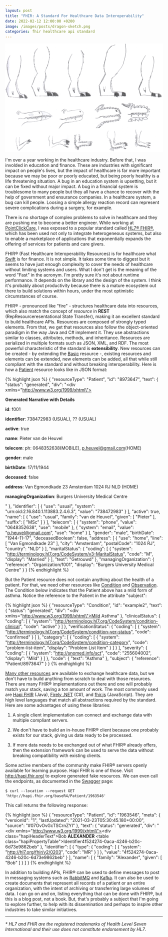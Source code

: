 ```yaml
---
layout: post
title: "FHIR: A Standard For Healthcare Data Interoperability"
date: 2022-02-12 12:00:00 +0200
image: /images/posts/dragon-sketch.png
categories: fhir healthcare api standard
---
```


![Sketching a Dragon](/images/posts/dragon-sketch.png)

I'm over a year working in the healthcare industry. Before that, I was involded in education and finance. These are industries with significant impact on people's lives, but the impact of healthcare is far more important because we may be poor or poorly educated, but being poorly healthy is a life threatening situation. A bug in an education system is upsetting, but it can be fixed without major impact. A bug in a financial system is troublesome to many people but they all have a chance to recover with the help of government and ensurance companies. In a healthcare system, a bug can kill people. Loosing a simple allergy reaction record can represent severe complications during a surgery, for example.

<!-- more -->

There is no shortage of complex problems to solve in healthcare and they are pushing me to become a better engineer. While working at [PointClickCare](https://www.pointclickcare.com), I was exposed to a popular standard called [HL7&reg; FHIR&reg;](https://hl7.org/fhir/), which has been used not only to integrate heterogeneous systems, but also to enable a marketplace of applications that exponentially expands the offering of services for patients and care givers.

FHIR&reg; (Fast Healthcare Interoperability Resources) is for healthcare what [Swift](https://www.swift.com/standards/iso-20022) is for finance. It is not simple. It takes some time to diggest but it seems to have just enough complexity to cover the needs of healthcare without limiting systems and users. What I don't get is the meaning of the word "Fast" in the acronym. I'm pretty sure it's not about runtime performance. It depends on the library and the design of the system. I think it's probably about productivity because there is a mature ecosystem out there to build solutions within hours, under the most optimistic circumstances of course.

FHIR&reg; - pronounced like "fire" - structures healthcare data into resources, which also match the concept of _resource_ in **REST** (RepResourceresentational State Transfer), making it an excellent standard to build healthcare APIs. Resources are composed of strongly typed elements. From that, we get that resources also follow the object-oriented paradigm in the way Java and C# implement it. They use abstractions similar to classes, attributes, methods, and inheritance. Resources are serialized in multiple formats such as JSON, XML, and RDF. The most powerful characteristic of the standard is **extensibility**. New resources can be created - by extending the [Basic](https://hl7.org/fhir/basic.html) resource -, existing resources and elements can be extended, new elements can be added, all that while still compliant with the standard and without breaking interoperability. Here is how a [Patient](http://hl7.org/fhir/patient.html) resource looks like in JSON format:

{% highlight json %}
{
  "resourceType": "Patient",
  "id": "8973647",
  "text": {
    "status": "generated",
    "div": "<div xmlns=\"http://www.w3.org/1999/xhtml\"><p><b>Generated Narrative with Details</b></p><p><b>id</b>: f001</p><p><b>identifier</b>: 738472983 (USUAL), ?? (USUAL)</p><p><b>active</b>: true</p><p><b>name</b>: Pieter van de Heuvel </p><p><b>telecom</b>: ph: 0648352638(MOBILE), p.heuvel@gmail.com(HOME)</p><p><b>gender</b>: male</p><p><b>birthDate</b>: 17/11/1944</p><p><b>deceased</b>: false</p><p><b>address</b>: Van Egmondkade 23 Amsterdam 1024 RJ NLD (HOME)</p><p><b>managingOrganization</b>: <a>Burgers University Medical Centre</a></p></div>"
  },
  "identifier": [
    {
      "use": "usual",
      "system": "urn:oid:2.16.840.1.113883.2.4.6.3",
      "value": "738472983"
    }
  ],
  "active": true,
  "name": [
    {
      "use": "usual",
      "family": "van de Heuvel",
      "given": [
        "Pieter"
      ],
      "suffix": [
        "MSc"
      ]
    }
  ],
  "telecom": [
    {
      "system": "phone",
      "value": "0648352638",
      "use": "mobile"
    },
    {
      "system": "email",
      "value": "p.heuvel@gmail.com",
      "use": "home"
    }
  ],
  "gender": "male",
  "birthDate": "1944-11-17",
  "deceasedBoolean": false,
  "address": [
    {
      "use": "home",
      "line": [
        "Van Egmondkade 23"
      ],
      "city": "Amsterdam",
      "postalCode": "1024 RJ",
      "country": "NLD"
    }
  ],
  "maritalStatus": {
    "coding": [
      {
        "system": "http://terminology.hl7.org/CodeSystem/v3-MaritalStatus",
        "code": "M",
        "display": "Married"
      }
    ],
    "text": "Getrouwd"
  },
  "managingOrganization": {
    "reference": "Organization/f001",
    "display": "Burgers University Medical Centre"
  }
}
{% endhighlight %}

But the Patient resource does not contain anything about the health of a patient. For that, we need other resources like [Condition](http://hl7.org/fhir/condition.html) and [Observation](http://hl7.org/fhir/observation.html). The Condition below indicates that the Patient above has a mild form of asthma. Notice the reference to the Patient in the attribute "subject":

{% highlight json %}
{
  "resourceType": "Condition",
  "id": "example2",
  "text": {
    "status": "generated",
    "div": "<div xmlns=\"http://www.w3.org/1999/xhtml\">Mild Asthma</div>"
  },
  "clinicalStatus": {
    "coding": [
      {
        "system": "http://terminology.hl7.org/CodeSystem/condition-clinical",
        "code": "active"
      }
    ]
  },
  "verificationStatus": {
    "coding": [
      {
        "system": "http://terminology.hl7.org/CodeSystem/condition-ver-status",
        "code": "confirmed"
      }
    ]
  },
  "category": [
    {
      "coding": [
        {
          "system": "http://terminology.hl7.org/CodeSystem/condition-category",
          "code": "problem-list-item",
          "display": "Problem List Item"
        }
      ]
    }
  ],
  "severity": {
    "coding": [
      {
        "system": "http://snomed.info/sct",
        "code": "255604002",
        "display": "Mild"
      }
    ]
  },
  "code": {
    "text": "Asthma"
  },
  "subject": {
    "reference": "Patient/8973647"
  }
}
{% endhighlight %}

[Many other resources](https://hl7.org/fhir/resourcelist.html) are available to exchange healthcare data, but we don't have to build anything from scratch to deal with those resources. There are many FHIR&reg; implementations out there and one will probably match your stack, saving a ton amount of work. The most commonly used are [Hapi FHIR](https://hapifhir.io/) (Java), [Firely .NET](https://fire.ly/products/firely-net-sdk/) (C#), and [fhir.js](https://github.com/FHIR/fhir.js/) (JavaScript). They are high level languages that match all abstractions required by the standard. Here are some advantages of using these libraries:

1. A single client implementation can connect and exchange data with multiple compliant servers.

2. We don't have to build an in-house FHIR&reg; client because one probably exists for our stack, giving us data ready to be processed.

3. If more data needs to be exchanged out of what FHIR&reg; already offers, then the extension framework can be used to serve the data without breaking compatibility with existing clients.

Some active members of the community make FHIR&reg; servers openly available for learning purpose. Hapi FHIR is one of those. Visit http://hapi.fhir.org/ to explore generated fake resources. We can even call the endpoints, as documented in the [Swagger](http://hapi.fhir.org/baseR4/swagger-ui/) page:

    $ curl --location --request GET 'http://hapi.fhir.org/baseR4/Patient/1963546'

This call returns the following response:

{% highlight json %}
{
  "resourceType": "Patient",
  "id": "1963546",
  "meta": {
    "versionId": "1",
    "lastUpdated": "2021-03-23T05:30:45.180+00:00",
    "source": "#07OvOvGcTSCrnZYI"
  },
  "text": {
    "status": "generated",
    "div": "<div xmlns=\"http://www.w3.org/1999/xhtml\"><div class=\"hapiHeaderText\">Bob <b>ALEXANDER </b></div><table class=\"hapiPropertyTable\"><tbody><tr><td>Identifier</td><td>4f524274-0aca-4246-b20c-6d73e9862beb</td></tr></tbody></table></div>"
  },
  "identifier": [
    {
      "type": {
        "coding": [
          {
            "system": "http://hl7.org/fhir/v2/0203",
            "code": "MR"
          }
        ]
      },
      "value": "4f524274-0aca-4246-b20c-6d73e9862beb"
    }
  ],
  "name": [
    {
      "family": "Alexander",
      "given": [
        "Bob"
      ]
    }
  ]
}
{% endhighlight %}

In addition to building APIs, FHIR&reg; can be used to define messages to post in messaging systems such as [RabbitMQ](https://www.rabbitmq.com) and [Kafka](https://kafka.apache.org). It can also be used to create documents that represent all records of a patient or an entire organization, with the intent of archiving or transferring large volumes of data. I can go on and on, listing everything that can be done with FHIR&reg;, but this is a blog post, not a book. But, that's probably a subject that I'm going to explore further, to help with its dissemination and perhaps to inspire other industries to take similar initiatives.

<hr>

_* HL7 and FHIR are the registered trademarks of Health Level Seven International and their use does not constitute endorsement by HL7_.
